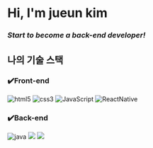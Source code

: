 <h1>Hi, I'm jueun kim</h1>
<p>
  <em>
    <h3>
      Start to become a back-end developer!
    </h3>
  </em>
</p>

<h2>나의 기술 스택</h2>

### ✔️Front-end
![html5](https://img.shields.io/badge/-html5-%23E34F26?style=for-the-badge&logo=html5&logoColor=white)
![css3](https://img.shields.io/badge/-css3-%231572B6?style=for-the-badge&logo=css3&logoColor=white)
![JavaScript](https://img.shields.io/badge/-JavaScript-%23F7DF1E?style=for-the-badge&logo=javascript&logoColor=black)
![ReactNative](https://img.shields.io/badge/-reactnative-black?style=for-the-badge&logo=react)
### ✔️Back-end
![java](https://img.shields.io/badge/Java-007396?style=for-the-badge&logo=OpenJDK&logoColor=white)
<img src="https://img.shields.io/badge/spring-6DB33F?style=for-the-badge&logo=spring&logoColor=white"/>
<img src="https://img.shields.io/badge/oracle-F80000?style=for-the-badge&logo=oracle&logoColor=white"/>


